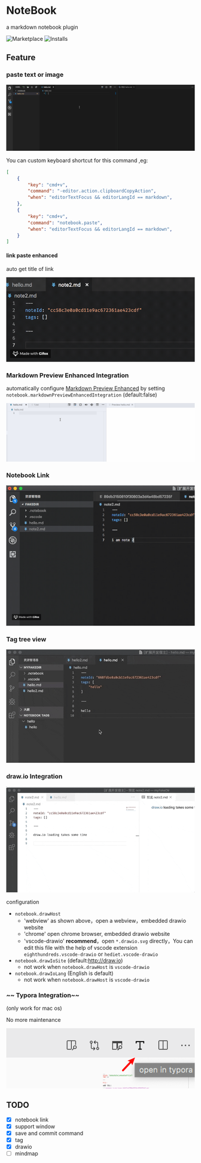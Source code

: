# NoteBook

a markdown notebook plugin

![Marketplace](https://vsmarketplacebadge.apphb.com/version/eightHundreds.notebook.svg)
![Installs](https://vsmarketplacebadge.apphb.com/installs/eightHundreds.notebook.svg)

## Feature

### paste text or image

![](images/docs/paste.gif)

You can custom keyboard shortcut for this command ,eg:
``` JSON
[
    {
        "key": "cmd+v",
        "command": "-editor.action.clipboardCopyAction",
        "when": "editorTextFocus && editorLangId == markdown",
    },
    {
        "key": "cmd+v",
        "command": "notebook.paste",
        "when": "editorTextFocus && editorLangId == markdown",
    }
]
```

#### link paste enhanced

auto get title of link

![](images/docs/linkCompletion.gif)


### Markdown Preview Enhanced Integration

automatically configure [Markdown Preview Enhanced](https://marketplace.visualstudio.com/items?itemName=shd101wyy.markdown-preview-enhanced) by setting `notebook.markdownPreviewEnhancedIntegration` (default:false)

![](images/docs/integrationMdEnhance.gif)


### Notebook Link

![](images/docs/noteLink.gif)

### Tag tree view

![](images/docs/tag.gif)


### draw.io Integration

![](images/docs/drawio.gif)

configuration

- `notebook.drawHost`
  - 'webview' as shown above，open a webview，embedded drawio website
  - 'chrome' open chrome browser, embedded drawio website
  - 'vscode-drawio' **recommend**，open `*.drawio.svg` directly，You can edit this file with the help of vscode extension `eighthundreds.vscode-drawio` or `hediet.vscode-drawio`
- `notebook.drawIoSite` (default:http://draw.io)
  - not work when `notebook.drawHost` is `vscode-drawio`
- `notebook.drawIoLang` (English is default) 
  - not work when `notebook.drawHost` is `vscode-drawio`


### ~~ Typora Integration~~ 
(only work for mac os)  

No more maintenance  

![](images/docs/typora.png)


## TODO 

- [x] notebook link
- [x] support window
- [x] save and commit command  
- [x] tag
- [x] drawio
- [ ] mindmap 
